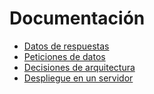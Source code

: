 # Documentación

- [Datos de respuestas](responses.md)
- [Peticiones de datos](requests.md)
- [Decisiones de arquitectura](adr-index.md)
- [Despliegue en un servidor](deploy.md)

